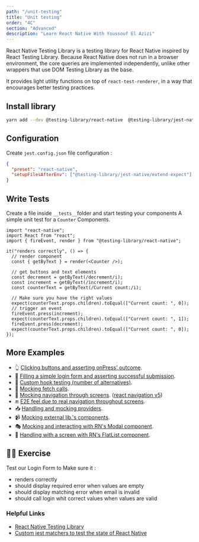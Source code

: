 ```yaml
---
path: "/unit-testing"
title: "Unit testing"
order: "4C"
section: "Advanced"
description: "Learn React Native With Youssouf El Azizi"
---
```


React Native Testing Library is a testing library for React Native inspired by React Testing Library. Because React Native does not run in a browser environment, the core queries are implemented independently, unlike other wrappers that use DOM Testing Library as the base.

It provides light utility functions on top of `react-test-renderer`, in a way that encourages better testing practices.

## Install library

```bash
yarn add --dev @testing-library/react-native  @testing-library/jest-native
```

## Configuration

Create `jest.config.json` file configuration :

```json
{
  "preset": "react-native",
  "setupFilesAfterEnv": ["@testing-library/jest-native/extend-expect"]
}
```

## Write Tests

Create a file inside `__tests__`folder and start testing your components
A simple unit test for a `Counter` Components.

```tsx
import "react-native";
import React from "react";
import { fireEvent, render } from "@testing-library/react-native";

it("renders correctly", () => {
  // render component
  const { getByText } = render(<Counter />);

  // get buttons and text elements
  const decrement = getByText(/decrement/i);
  const increment = getByText(/increment/i);
  const counterText = getByText(/Current count:/i);

  // Make sure you have the right values
  expect(counterText.props.children).toEqual(["Current count: ", 0]);
  // trigger an event
  fireEvent.press(increment);
  expect(counterText.props.children).toEqual(["Current count: ", 1]);
  fireEvent.press(decrement);
  expect(counterText.props.children).toEqual(["Current count: ", 0]);
});
```

## More Examples

- 👆 [Clicking buttons and asserting onPress' outcome](https://github.com/vanGalilea/react-native-testing/blob/master/__tests__/Counter.test.tsx).
- 📲 [Filling a simple login form and asserting successful submission](https://github.com/vanGalilea/react-native-testing/blob/master/__tests__/LoginSubmission.test.tsx).
- 🎣 [Custom hook testing (number of alternatives)](https://github.com/vanGalilea/react-native-testing/blob/master/__tests__/CounterUsesCustomHook.test.tsx).
- 📡 [Mocking fetch calls](https://github.com/vanGalilea/react-native-testing/blob/master/__tests__/LoginSubmission.test.tsx#L36).
- 🧭 [Mocking navigation through screens](https://github.com/vanGalilea/react-native-testing/blob/master/__tests__/LoginSubmission.test.tsx#L13). ([react navigation v5](https://reactnavigation.org/))
- 🔚 [E2E feel due to real navigation throughout screens](https://github.com/vanGalilea/react-native-testing/blob/master/__tests__/Home.test.tsx).
- 📥 [Handling and mocking providers](https://github.com/vanGalilea/react-native-testing/blob/master/src/test/test-utils.tsx).
- 📹 [Mocking external lib.'s components](https://github.com/vanGalilea/react-native-testing/blob/master/__tests__/Video.test.tsx).
- 🎭 [Mocking and interacting with RN's Modal component](https://github.com/vanGalilea/react-native-testing/blob/master/__tests__/Modal.test.tsx).
- 🧾 [Handling with a screen with RN's FlatList component](https://github.com/vanGalilea/react-native-testing/blob/master/__tests__/FlatList.test.tsx).

## 🧑‍💻 Exercise

Test our Login Form to Make sure it :

- renders correctly
- should display required error when values are empty
- should display matching error when email is invalid
- should call login whit correct values when values are valid

### Helpful Links

- [React Native Testing Library](https://github.com/callstack/react-native-testing-library)
- [Custom jest matchers to test the state of React Native](https://github.com/testing-library/jest-native)
